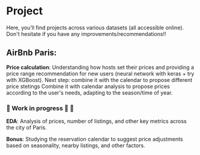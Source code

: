 # Project

Here, you’ll find projects across various datasets (all accessible online). Don't hesitate if you have any improvements/recommendations!!


## AirBnb Paris:

**Price calculation**: 
Understanding how hosts set their prices and providing a price range recommendation for new users (neural network with keras + try with XGBoost).
Next step: combine it with the calendar to propose different price stetings 
Combine it with calendar analysis to propose prices according to the user's needs, adapting to the season/time of year. 


### 🚧 Work in progress 🔨 🚧
**EDA**: Analysis of prices, number of listings, and other key metrics across the city of Paris.

**Bonus**: Studying the reservation calendar to suggest price adjustments based on seasonality, nearby listings, and other factors.

